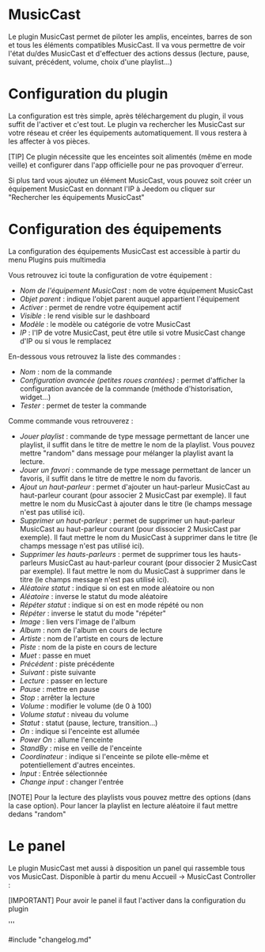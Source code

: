 MusicCast
===

Le plugin MusicCast permet de piloter les amplis, enceintes, barres de son et tous les éléments compatibles MusicCast. Il va vous permettre de voir l'état du/des MusicCast et d'effectuer des actions dessus (lecture, pause, suivant, précédent, volume, choix d'une playlist...)

Configuration du plugin
===

La configuration est très simple, après téléchargement du plugin, il vous suffit de l'activer et c'est tout. Le plugin va rechercher les MusicCast sur votre réseau et créer les équipements automatiquement. Il vous restera à les affecter à vos pièces.

[TIP]
Ce plugin nécessite que les enceintes soit alimentés (même en mode veille) et configurer dans l'app officielle pour ne pas provoquer d'erreur.

Si plus tard vous ajoutez un élément MusicCast, vous pouvez soit créer un équipement MusicCast en donnant l'IP à Jeedom ou cliquer sur "Rechercher les équipements MusicCast"


Configuration des équipements
==

La configuration des équipements MusicCast est accessible à partir du menu Plugins puis multimedia

Vous retrouvez ici toute la configuration de votre équipement : 

* *Nom de l'équipement MusicCast* : nom de votre équipement MusicCast
* *Objet parent* : indique l'objet parent auquel appartient l'équipement
* *Activer* : permet de rendre votre équipement actif
* *Visible* : le rend visible sur le dashboard
* *Modèle* : le modèle ou catégorie de votre MusicCast
* *IP* : l'IP de votre MusicCast, peut être utile si votre MusicCast change d'IP ou si vous le remplacez

En-dessous vous retrouvez la liste des commandes : 

* *Nom* : nom de la commande
* *Configuration avancée (petites roues crantées)* : permet d'afficher la configuration avancée de la commande (méthode d'historisation, widget...)
* *Tester* : permet de tester la commande

Comme commande vous retrouverez : 

* *Jouer playlist* : commande de type message permettant de lancer une playlist, il suffit dans le titre de mettre le nom de la playlist. Vous pouvez mettre "random" dans message pour mélanger la playlist avant la lecture.
* *Jouer un favori* : commande de type message permettant de lancer un favoris, il suffit dans le titre de mettre le nom du favoris.
* *Ajout un haut-parleur* : permet d'ajouter un haut-parleur MusicCast au haut-parleur courant (pour associer 2 MusicCast par exemple). Il faut mettre le nom du MusicCast à ajouter dans le titre (le champs message n'est pas utilisé ici).
* *Supprimer un haut-parleur* : permet de supprimer un haut-parleur MusicCast au haut-parleur courant (pour dissocier 2 MusicCast par exemple). Il faut mettre le nom du MusicCast à supprimer dans le titre (le champs message n'est pas utilisé ici).
* *Supprimer les hauts-parleurs* : permet de supprimer tous les hauts-parleurs MusicCast au haut-parleur courant (pour dissocier 2 MusicCast par exemple). Il faut mettre le nom du MusicCast à supprimer dans le titre (le champs message n'est pas utilisé ici).
* *Aléatoire statut* : indique si on est en mode aléatoire ou non
* *Aléatoire* : inverse le statut du mode aléatoire
* *Répéter statut* : indique si on est en mode répété ou non
* *Répéter* : inverse le statut du mode "répéter"
* *Image* : lien vers l'image de l'album
* *Album* : nom de l'album en cours de lecture
* *Artiste* : nom de l'artiste en cours de lecture
* *Piste* : nom de la piste en cours de lecture
* *Muet* : passe en muet
* *Précédent* : piste précédente
* *Suivant* : piste suivante
* *Lecture* : passer en lecture
* *Pause* : mettre en pause
* *Stop* : arrêter la lecture
* *Volume* : modifier le volume (de 0 à 100)
* *Volume statut* : niveau du volume
* *Statut* : statut (pause, lecture, transition...)
* *On* : indique si l'enceinte est allumée
* *Power On* : allume l'enceinte
* *StandBy* : mise en veille de l'enceinte
* *Coordinateur* : indique si l'enceinte se pilote elle-même et potentiellement d'autres enceintes.
* *Input* : Entrée sélectionnée
* *Change input* : changer l'entrée

[NOTE]
Pour la lecture des playlists vous pouvez mettre des options (dans la case option). Pour lancer la playlist en lecture aléatoire il faut mettre dedans "random"


Le panel
==

Le plugin MusicCast met aussi à disposition un panel qui rassemble tous vos MusicCast. Disponible à partir du menu Accueil -> MusicCast Controller :

[IMPORTANT]
Pour avoir le panel il faut l'activer dans la configuration du plugin

'''

#include "changelog.md"

